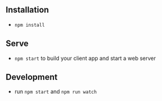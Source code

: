 ## Installation

* `npm install`

## Serve

* `npm start` to build your client app and start a web server

## Development
* run `npm start` and `npm run watch`
